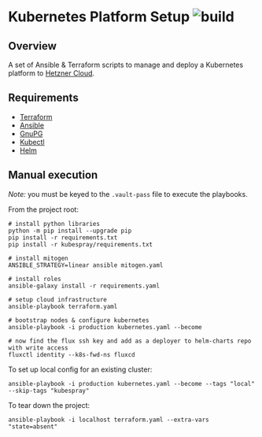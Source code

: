 # Kubernetes Platform Setup ![build](https://github.com/jrmcdonald/kubernetes-platform/workflows/build/badge.svg)

## Overview

A set of Ansible & Terraform scripts to manage and deploy a Kubernetes platform to [Hetzner Cloud](https://www.hetzner.com/cloud).

## Requirements

* [Terraform](https://www.terraform.io/)
* [Ansible](https://www.ansible.com/)
* [GnuPG](https://gnupg.org/)
* [Kubectl](https://kubernetes.io/docs/tasks/tools/install-kubectl/)
* [Helm](https://helm.sh/)

## Manual execution

*Note:* you must be keyed to the `.vault-pass` file to execute the playbooks.

From the project root:

```shell script
# install python libraries
python -m pip install --upgrade pip
pip install -r requirements.txt
pip install -r kubespray/requirements.txt

# install mitogen
ANSIBLE_STRATEGY=linear ansible mitogen.yaml

# install roles
ansible-galaxy install -r requirements.yaml

# setup cloud infrastructure
ansible-playbook terraform.yaml

# bootstrap nodes & configure kubernetes
ansible-playbook -i production kubernetes.yaml --become

# now find the flux ssh key and add as a deployer to helm-charts repo with write access
fluxctl identity --k8s-fwd-ns fluxcd
```

To set up local config for an existing cluster:

```shell script
ansible-playbook -i production kubernetes.yaml --become --tags "local" --skip-tags "kubespray"
```

To tear down the project:

```shell script
ansible-playbook -i localhost terraform.yaml --extra-vars "state=absent"
```